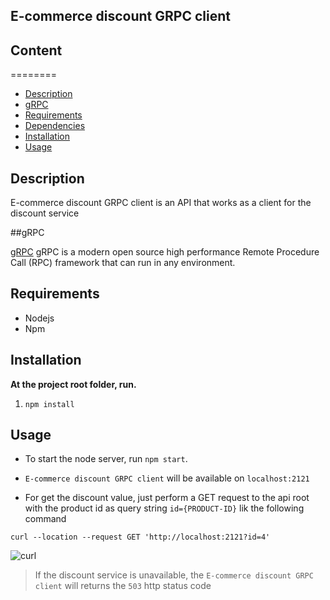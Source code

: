 ## E-commerce discount GRPC client

## Content

========

* [Description](##Description)
* [gRPC](##gRPC)
* [Requirements](##Requirements)
* [Dependencies](##Dependencies)
* [Installation](##Installation)
* [Usage](##Usage)

## Description

E-commerce discount GRPC client is an API that works as a client for the discount service

##gRPC

[gRPC](https://grpc.io/) gRPC is a modern open source high performance Remote Procedure Call (RPC) framework that can run in any environment.

## Requirements

- Nodejs
- Npm

## Installation

**At the project root folder, run.**

1.  `npm install`

## Usage

- To start the node server, run `npm start`.

- `E-commerce discount GRPC client` will be available on `localhost:2121`

- For get the discount value, just perform a GET request to the api root with the product id as query string `id={PRODUCT-ID}` lik the following command

```shell
curl --location --request GET 'http://localhost:2121?id=4'
```
![curl](https://imgur.com/oPasYyg.gif)

>If the discount service is unavailable, the `E-commerce discount GRPC client` will returns the `503` http status code
